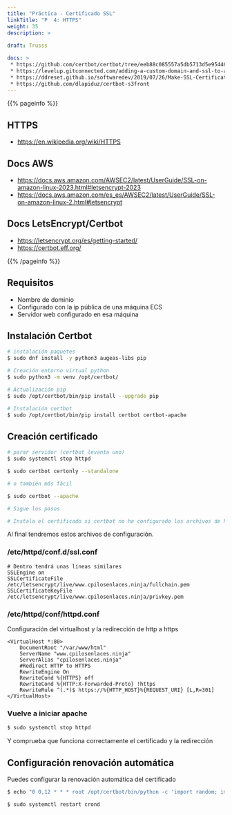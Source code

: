 ```yaml
---
title: "Práctica - Certificado SSL"
linkTitle: "P  4: HTTPS"
weight: 35
description: >
   
draft: Trusss

docs: >
 * https://github.com/certbot/certbot/tree/eeb88c085557a5db5713d5e95446d4a0a932b7ca/certbot-dns-route53
 * https://levelup.gitconnected.com/adding-a-custom-domain-and-ssl-to-aws-ec2-a2eca296facd
 * https://ddreset.github.io/softwaredev/2019/07/26/Make-SSL-Certificate-for-AWS-S3-Website-with-Let%27s-Encrypt-and-Auto-Renew-It.html
 * https://github.com/dlapiduz/certbot-s3front
---
```


{{% pageinfo %}}
## HTTPS
* https://en.wikipedia.org/wiki/HTTPS

## Docs AWS
* https://docs.aws.amazon.com/AWSEC2/latest/UserGuide/SSL-on-amazon-linux-2023.html#letsencrypt-2023
* https://docs.aws.amazon.com/es_es/AWSEC2/latest/UserGuide/SSL-on-amazon-linux-2.html#letsencrypt

## Docs LetsEncrypt/Certbot
* https://letsencrypt.org/es/getting-started/
* https://certbot.eff.org/

{{% /pageinfo %}}

## Requisitos
* Nombre de dominio
* Configurado con la ip pública de una máquina ECS 
* Servidor web configurado en esa máquina

## Instalación Certbot

```bash
# instalación paquetes
$ sudo dnf install -y python3 augeas-libs pip

# Creación entorno virtual python
$ sudo python3 -m venv /opt/certbot/

# Actualización pip 
$ sudo /opt/certbot/bin/pip install --upgrade pip

# Instalación certbot
$ sudo /opt/certbot/bin/pip install certbot certbot-apache
```

## Creación certificado

```bash
# parar servidor (certbot levanta uno)
$ sudo systemctl stop httpd

$ sudo certbot certonly --standalone

# o también más fácil

$ sudo certbot --apache

# Sigue los pasos

# Instala el certificado si certbot no ha configurado los archivos de httpd
```

Al final tendremos estos archivos de configuración.

###  /etc/httpd/conf.d/ssl.conf 

```apacheconf
# Dentro tendrá unas líneas similares
SSLEngine on
SSLCertificateFile /etc/letsencrypt/live/www.cpilosenlaces.ninja/fullchain.pem
SSLCertificateKeyFile  /etc/letsencrypt/live/www.cpilosenlaces.ninja/privkey.pem
```

### /etc/httpd/conf/httpd.conf 
Configuración del virtualhost y la redirección de http a https

```apacheconf
<VirtualHost *:80>
    DocumentRoot "/var/www/html"
    ServerName "www.cpilosenlaces.ninja"
    ServerAlias "cpilosenlaces.ninja"
    #Redirect HTTP to HTTPS
    RewriteEngine On 
    RewriteCond %{HTTPS} off
    RewriteCond %{HTTP:X-Forwarded-Proto} !https 
    RewriteRule ^(.*)$ https://%{HTTP_HOST}%{REQUEST_URI} [L,R=301]
</VirtualHost>
```
### Vuelve a iniciar apache

```bash
$ sudo systemctl stop httpd
```
Y comprueba que funciona correctamente el certificado y la redirección

## Configuración renovación automática
Puedes configurar la renovación automática del certificado

```bash
$ echo "0 0,12 * * * root /opt/certbot/bin/python -c 'import random; import time; time.sleep(random.random() * 3600)' && sudo certbot renew -q" | sudo tee -a /etc/crontab > /dev/null

$ sudo systemctl restart crond
```

